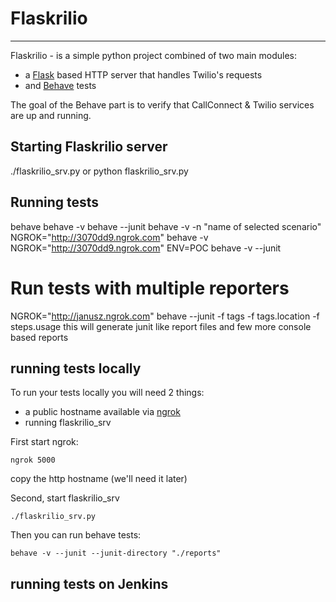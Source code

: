 # Flaskrilio
-----------------------------
Flaskrilio - is a simple python project combined of two main modules:
* a [Flask](http://flask.pocoo.org/) based HTTP server that handles Twilio's requests 
* and [Behave](http://pythonhosted.org/behave/) tests


The goal of the Behave part is to verify that CallConnect & Twilio services are up and running.


## Starting Flaskrilio server
./flaskrilio_srv.py
or
python flaskrilio_srv.py


## Running tests
behave
behave -v
behave --junit
behave -v -n "name of selected scenario"
NGROK="http://3070dd9.ngrok.com" behave -v
NGROK="http://3070dd9.ngrok.com" ENV=POC behave -v --junit

# Run tests with multiple reporters
NGROK="http://janusz.ngrok.com" behave --junit -f tags -f tags.location -f steps.usage
this will generate junit like report files and few more console based reports 

## running tests locally
To run your tests locally you will need 2 things:
* a public hostname available via [ngrok](http://ngrok.com)
* running flaskrilio_srv

First start ngrok:

    ngrok 5000

copy the http hostname (we'll need it later)

Second, start flaskrilio_srv

    ./flaskrilio_srv.py

Then you can run behave tests:

    behave -v --junit --junit-directory "./reports"


## running tests on Jenkins


